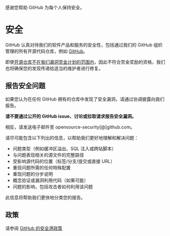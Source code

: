 感谢您帮助 GitHub 为每个人保持安全。

# 安全

GitHub 认真对待我们的软件产品和服务的安全性，包括通过我们的 GitHub 组织管理的所有开源代码仓库，例如 [GitHub](https://github.com/GitHub)。

即使[开源仓库不在我们漏洞赏金计划的范围内](https://bounty.github.com/index.html#scope)，因此不符合赏金奖励的资格，我们也将确保您的发现传递给适当的维护者进行修复。 

## 报告安全问题

如果您认为在任何 GitHub 拥有的仓库中发现了安全漏洞，请通过协调披露向我们报告。

**请不要通过公开的 GitHub issue、讨论或拉取请求报告安全漏洞。**

相反，请发送电子邮件至 opensource-security[@]github.com。

请尽可能包含以下列出的信息，以帮助我们更好地理解和解决问题：

  * 问题类型（例如缓冲区溢出、SQL 注入或跨站脚本）
  * 与问题表现相关的源文件的完整路径
  * 受影响源代码的位置（标签/分支/提交或直接 URL）
  * 重现问题所需的任何特殊配置
  * 重现问题的分步说明
  * 概念验证或漏洞利用代码（如果可能）
  * 问题的影响，包括攻击者如何利用该问题

此信息将帮助我们更快地分类您的报告。

## 政策

请参阅 [GitHub 的安全港政策](https://docs.github.com/en/site-policy/security-policies/github-bug-bounty-program-legal-safe-harbor#1-safe-harbor-terms)
